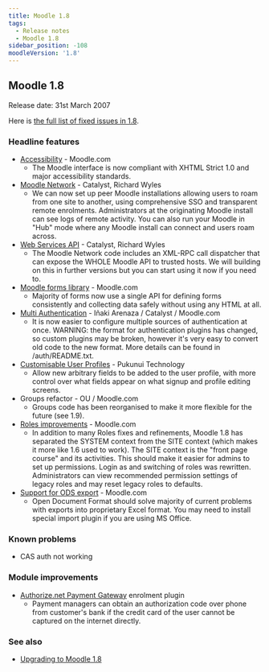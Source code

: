 ```yaml
---
title: Moodle 1.8
tags:
  - Release notes
  - Moodle 1.8
sidebar_position: -108
moodleVersion: '1.8'
---
```


## Moodle 1.8

Release date: 31st March 2007

Here is [the full list of fixed issues in 1.8](http://moodle.atlassian.net/secure/ReleaseNote.jspa?projectId=10011&styleName=Html&version=10130).

### Headline features

- [Accessibility](../development/policies/accessibility.md) - Moodle.com
  - The Moodle interface is now compliant with XHTML Strict 1.0 and major accessibility standards.
- [Moodle Network](https://docs.moodle.org/dev/MNet) - Catalyst, Richard Wyles
  - We can now set up peer Moodle installations allowing users to roam from one site to another, using comprehensive SSO and transparent remote enrolments.  Administrators at the originating Moodle install can see logs of remote activity. You can also run your Moodle in "Hub" mode where any Moodle install can connect and users roam across.
- [Web Services API](https://docs.moodle.org/dev/Web_Services_API) - Catalyst, Richard Wyles
  - The Moodle Network code includes an XML-RPC call dispatcher that can expose the WHOLE Moodle API to trusted hosts.  We will building on this in further versions but you can start using it now if you need to.
- [Moodle forms library](/docs/apis/subsystems/form) - Moodle.com
  - Majority of forms now use a single API for defining forms consistently and collecting data safely without using any HTML at all.
- [Multi Authentication](https://docs.moodle.org/en/Multi_Authentication) - Iñaki Arenaza / Catalyst / Moodle.com
  - It is now easier to configure multiple sources of authentication at once.  WARNING: the format for authentication plugins has changed, so custom plugins may be broken, however it's very easy to convert old code to the new format. More details can be found in /auth/README.txt.
- [Customisable User Profiles](https://docs.moodle.org/dev/Customisable_user_profiles) - Pukunui Technology
  - Allow new arbitrary fields to be added to the user profile, with more control over what fields appear on what signup and profile editing screens.
- Groups refactor - OU / Moodle.com
  - Groups code has been reorganised to make it more flexible for the future (see 1.9).
- [Roles improvements](http://moodle.atlassian.net/secure/IssueNavigator.jspa?mode=hide&requestId=10221) - Moodle.com
  - In addition to many Roles fixes and refinements, Moodle 1.8 has separated the SYSTEM context from the SITE context (which makes it more like 1.6 used to work).  The SITE context is the "front page course" and its activities.  This should make it easier for admins to set up permissions. Login as and switching of roles was rewritten. Administrators can view recommended permission settings of legacy roles and may reset legacy roles to defaults.
- [Support for ODS export](http://moodle.atlassian.net/browse/MDL-7993) - Moodle.com
  - Open Document Format should solve majority of current problems with exports into proprietary Excel format. You may need to install special import plugin if you are using MS Office.

### Known problems

- CAS auth not working

### Module improvements

- [Authorize.net Payment Gateway](https://docs.moodle.org/en/Authorize.net_Payment_Gateway) enrolment plugin
  - Payment managers can obtain an authorization code over phone from customer's bank if the credit card of the user cannot be captured on the internet directly.

### See also

- [Upgrading to Moodle 1.8](https://docs.moodle.org/en/Upgrading_to_Moodle_1.8)
